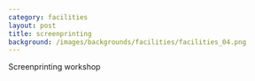 ```yaml
---
category: facilities
layout: post
title: screenprinting
background: /images/backgrounds/facilities/facilities_04.png
---
```

Screenprinting workshop
